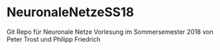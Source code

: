# NeuronaleNetzeSS18
Git Repo für Neuronale Netze Vorlesung im Sommersemester 2018 von Peter Trost und Philipp Friedrich
